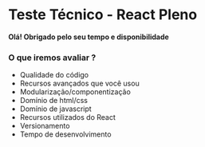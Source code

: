# Teste Técnico - React Pleno

**Olá! Obrigado pelo seu tempo e disponibilidade**

### O que iremos avaliar ?

- Qualidade do código
- Recursos avançados que você usou
- Modularização/componentização
- Domínio de html/css
- Domínio de javascript
- Recursos utilizados do React
- Versionamento
- Tempo de desenvolvimento
